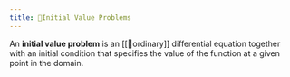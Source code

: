 ```yaml
---
title: 📘Initial Value Problems
---
```


An **initial value problem** is an [[📘ordinary]] differential equation together with an initial condition that specifies the value of the function at a given point in the domain.
